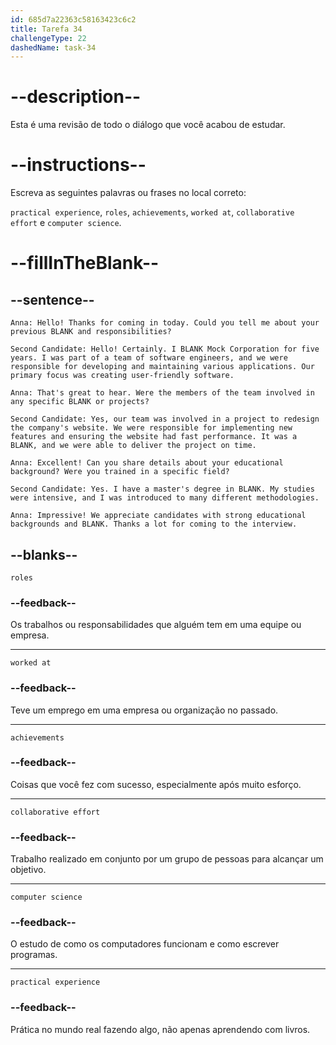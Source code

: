 ```yaml
---
id: 685d7a22363c58163423c6c2
title: Tarefa 34
challengeType: 22
dashedName: task-34
---
```


<!-- REVIEW -->

# --description--

Esta é uma revisão de todo o diálogo que você acabou de estudar.

# --instructions--

Escreva as seguintes palavras ou frases no local correto:

`practical experience`, `roles`, `achievements`, `worked at`, `collaborative effort` e `computer science`.

# --fillInTheBlank--

## --sentence--

`Anna: Hello! Thanks for coming in today. Could you tell me about your previous BLANK and responsibilities?`

`Second Candidate: Hello! Certainly. I BLANK Mock Corporation for five years. I was part of a team of software engineers, and we were responsible for developing and maintaining various applications. Our primary focus was creating user-friendly software.`

`Anna: That's great to hear. Were the members of the team involved in any specific BLANK or projects?`

`Second Candidate: Yes, our team was involved in a project to redesign the company's website. We were responsible for implementing new features and ensuring the website had fast performance. It was a BLANK, and we were able to deliver the project on time.`

`Anna: Excellent! Can you share details about your educational background? Were you trained in a specific field?`

`Second Candidate: Yes. I have a master's degree in BLANK. My studies were intensive, and I was introduced to many different methodologies.`

`Anna: Impressive! We appreciate candidates with strong educational backgrounds and BLANK. Thanks a lot for coming to the interview.`

## --blanks--

`roles`

### --feedback--

Os trabalhos ou responsabilidades que alguém tem em uma equipe ou empresa.

---

`worked at`

### --feedback--

Teve um emprego em uma empresa ou organização no passado.

---

`achievements`

### --feedback--

Coisas que você fez com sucesso, especialmente após muito esforço.

---

`collaborative effort`

### --feedback--

Trabalho realizado em conjunto por um grupo de pessoas para alcançar um objetivo.

---

`computer science`

### --feedback--

O estudo de como os computadores funcionam e como escrever programas.

---

`practical experience`

### --feedback--

Prática no mundo real fazendo algo, não apenas aprendendo com livros.
